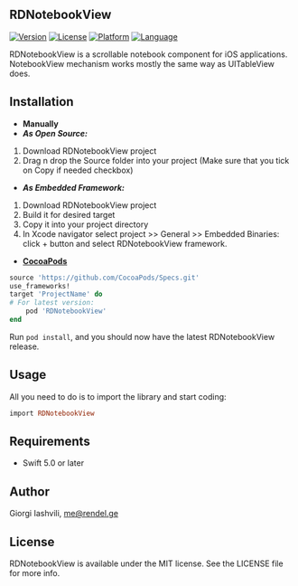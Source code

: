 ## RDNotebookView
[![Version](https://img.shields.io/cocoapods/v/RDNotebookView.svg?style=flat)](http://cocoapods.org/pods/RDNotebookView)
[![License](https://img.shields.io/cocoapods/l/RDNotebookView.svg?style=flat)](https://github.com/Rendel27/RDNotebookView/blob/master/LICENSE)
[![Platform](https://img.shields.io/cocoapods/p/RDNotebookView.svg?style=flat)](http://cocoapods.org/pods/RDNotebookView)
[![Language](https://img.shields.io/badge/swift-5.0-orange.svg)](http://swift.org)



RDNotebookView is a scrollable notebook component for iOS applications.
NotebookView mechanism works mostly the same way as UITableView does.



## Installation

- **Manually**  
- ***As Open Source:***
1. Download RDNotebookView project  
2. Drag n drop the Source folder into your project (Make sure that you tick on Copy if needed checkbox)  
- ***As Embedded Framework:***
1. Download RDNotebookView project  
2. Build it for desired target  
3. Copy it into your project directory  
4. In Xcode navigator select project >> General >> Embedded Binaries: click + button and select RDNotebookView framework.


- **[CocoaPods](https://cocoapods.org)**  

```ruby
source 'https://github.com/CocoaPods/Specs.git'
use_frameworks!
target 'ProjectName' do
# For latest version:
    pod 'RDNotebookView'
end
```
Run `pod install`, and you should now have the latest RDNotebookView release.



## Usage
All you need to do is to import the library and start coding:
```ruby
import RDNotebookView
```



## Requirements
- Swift 5.0 or later



## Author
Giorgi Iashvili, me@rendel.ge



## License
RDNotebookView is available under the MIT license. See the LICENSE file for more info.
